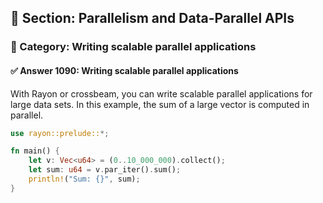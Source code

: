 ## 📘 Section: Parallelism and Data-Parallel APIs  
### 🔹 Category: Writing scalable parallel applications  
#### ✅ Answer 1090: Writing scalable parallel applications

With Rayon or crossbeam, you can write scalable parallel applications for large data sets. In this example, the sum of a large vector is computed in parallel.

```rust
use rayon::prelude::*;

fn main() {
    let v: Vec<u64> = (0..10_000_000).collect();
    let sum: u64 = v.par_iter().sum();
    println!("Sum: {}", sum);
}
```
